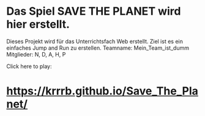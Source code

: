 # Das Spiel SAVE THE PLANET wird hier erstellt.
Dieses Projekt wird für das Unterrichtsfach Web erstellt. Ziel ist es ein einfaches Jump and Run zu erstellen. 
Teamname: Mein_Team_ist_dumm
Mitglieder: N, D, A, H, P

Click here to play:
# https://krrrb.github.io/Save_The_Planet/ 
